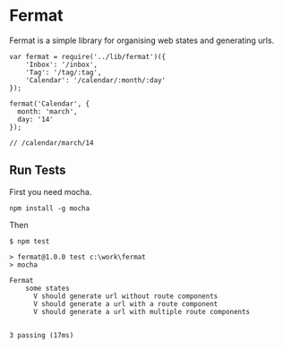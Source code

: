 Fermat
======

Fermat is a simple library for organising web states and generating urls. 

    var fermat = require('../lib/fermat')({
        'Inbox': '/inbox',
        'Tag': '/tag/:tag',
        'Calendar': '/calendar/:month/:day'
    });
    
    fermat('Calendar', {
      month: 'march',
      day: '14'
    });
    
    // /calendar/march/14

Run Tests
-------

First you need mocha.

    npm install -g mocha
    
Then

    $ npm test

    > fermat@1.0.0 test c:\work\fermat
    > mocha

    Fermat
        some states
          V should generate url without route components
          V should generate a url with a route component
          V should generate a url with multiple route components


    3 passing (17ms)
